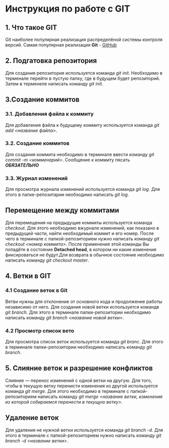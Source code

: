 # Инструкция по работе с GIT

## 1. Что такое GIT
Git наиболее популярная реализация распределёной системы контроля версий. Самая популярная реализация **Git** - [GitHub](https://github.com/)

## 2. Подгатовка репозитория
Для создания репозитория используется команда *git init*. Необходимо в терменале перейти в пустую папку, где в будущем будет репозиторий. Затем в терменеле написать команду *git init*.

## 3.Создание коммитов

### 3.1. Добавления файла к коммиту
Для добавления файла к будущему коммиту используется команда *git add <название файла>*. 

### 3.2. Создание коммитов
Для создания коммита необходимо в терминале ввести команду *git commit -m <комменарий>*. Сообщение к коммиту пясать ***ОБЯЗАТЕЛЬНО***

###  3.3. Журнал изменений
Для просмотра журнала изменений используется команда *git log*. Для этого в папке-репозитарии необходимо написать *git log*.

## Перемещение между коммитами
Для перемещения на предыдущие коммиты используется команда *checkout*. Для этого необходимо вжурнале изменений, как показано в предыдущей части, найти необходимый коммит и его номер. После чего в терминале с папкой-репозиторием нужно написать команду *git checkout <номер коммита>*. После применения этой команды Вы попадёте в состояние **Detached head**, в котором ни какие изменения фиксироваться не будут.Для возврата в обычное состояние необходимо написать команду *git checkout master*.

## 4. Ветки в GIT
### 4.1 Создание веток в Git
Ветви нужны для отклонение от основного кода и продолжение работы независимо от него. Для создания новой ветки используется командв *git branch*. Для этого в терминале папки-репозитории необходимо написать команду *git branch <название новой ветки>*.

### 4.2 Просмотр список вето
Для просмотра список веток используется команда *git branc*.  Для этого в терминале папки-репозитории необходимо написать команду *git branch*.

## 5. Слияние веток и разрешение конфликтов
Слияние — перенос изменений с одной ветки на другую. Для того, чтобы в текущую ветку перенисти изменения из другой используется команда *git merge*. Для этого необходимо в терминале с папкой-репозиторием написать команду *git merge <название ветки, изменения из которой собираемся перенести в текущую ветку>*.

## Удаление веток
Для удаления не нужной ветки используется команда *git branch -d*. Для этого в терминале с папкой-репозиторием нужно написать команду *git branch -d <название ветки>*.
